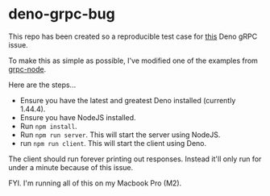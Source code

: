 # deno-grpc-bug

This repo has been created so a reproducible test case for [this](https://github.com/denoland/deno/issues/24305#issuecomment-2185497723) Deno gRPC issue.

To make this as simple as possible, I've modified one of the examples from [grpc-node](https://github.com/grpc/grpc-node).

Here are the steps...

- Ensure you have the latest and greatest Deno installed (currently 1.44.4).
- Ensure you have NodeJS installed.
- Run `npm install`.
- Run `npm run server`. This will start the server using NodeJS.
- run `npm run client`. This will start the client using Deno.

The client should run forever printing out responses. Instead it'll only run for under a minute because of this issue.

FYI. I'm running all of this on my Macbook Pro (M2).